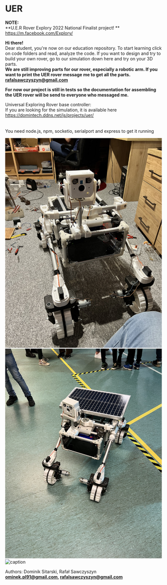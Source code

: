 # UER
**NOTE:**
<br>
**U.E.R Rover Explory 2022 National Finalist project! **<br>
https://m.facebook.com/Explory/

**Hi there!** <br>
Dear student, you're now on our education repository.
To start learning click on code folders and read, analyze the code.
If you want to design and try to build your own rover, go to our simulation down here
and try on your 3D parts. <br>
**We are still improving parts for our rover, especially a robotic arm. If you want to print the UER rover message me to get all the parts. rafalsawczyszyn@gmail.com**

**For now our project is still in tests so the documentation for assembling the UER rover will be send to everyone who messaged me.**

Universal Exploring Rover base controller:<br>
If you are looking for the simulation, it is available here https://domintech.ddns.net/js/projects/uer/ <br>
<br><br>
You need node.js, npm, socketio, serialport and express to get it running

![alt text](https://github.com/domin746826/uer/blob/main/media/picture1.jpg?raw=true)
![alt text](https://github.com/domin746826/uer/blob/main/media/picture2.jpg?raw=true)
![caption](https://github.com/domin746826/uer/blob/main/media/video1.gif?raw=true)
<br>

Authors: Dominik Sitarski, Rafał Sawczyszyn<br>
**ominek.pl91@gmail.com, rafalsawczyszyn@gmail.com**
